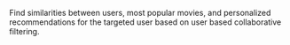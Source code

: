 Find similarities between users, most popular movies, and personalized recommendations for the targeted user based on user based collaborative filtering.
